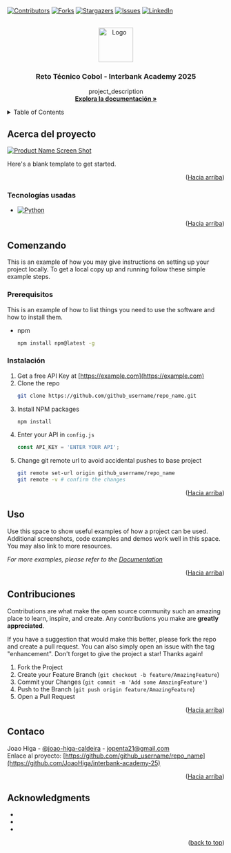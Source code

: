 <!-- Improved compatibility of back to top link: See: https://github.com/othneildrew/Best-README-Template/pull/73 -->
<a id="readme-top"></a>
<!--
*** Thanks for checking out the Best-README-Template. If you have a suggestion
*** that would make this better, please fork the repo and create a pull request
*** or simply open an issue with the tag "enhancement".
*** Don't forget to give the project a star!
*** Thanks again! Now go create something AMAZING! :D
-->



<!-- PROJECT SHIELDS -->
<!--
*** I'm using markdown "reference style" links for readability.
*** Reference links are enclosed in brackets [ ] instead of parentheses ( ).
*** See the bottom of this document for the declaration of the reference variables
*** for contributors-url, forks-url, etc. This is an optional, concise syntax you may use.
*** https://www.markdownguide.org/basic-syntax/#reference-style-links
-->
[![Contributors][contributors-shield]][contributors-url]
[![Forks][forks-shield]][forks-url]
[![Stargazers][stars-shield]][stars-url]
[![Issues][issues-shield]][issues-url]
[![LinkedIn][linkedin-shield]][linkedin-url]



<!-- PROJECT LOGO -->
<br />
<div align="center">
  <a href="https://github.com/JoaoHiga/interbank-academy-25">
    <img src="images/logo.png" alt="Logo" width="80" height="80">
  </a>

<h3 align="center">Reto Técnico Cobol - Interbank Academy 2025</h3>

  <p align="center">
    project_description
    <br />
    <a href="https://github.com/JoaoHiga/interbank-academy-25"><strong>Explora la documentación »</strong></a>
  </p>
</div>



<!-- TABLE OF CONTENTS -->
<details>
  <summary>Table of Contents</summary>
  <ol>
    <li>
      <a href="#about-the-project">Acerca del proyecto</a>
      <ul>
        <li><a href="#built-with">Tecnologías usadas</a></li>
      </ul>
    </li>
    <li>
      <a href="#getting-started">Comenzando</a>
      <ul>
        <li><a href="#prerequisites">Prerrequisitos</a></li>
        <li><a href="#installation">Instalación</a></li>
      </ul>
    </li>
    <li><a href="#usage">Uso</a></li>
    <li><a href="#contributing">Contribuciones</a></li>
    <li><a href="#contact">Contacto</a></li>
    <li><a href="#acknowledgments">Acknowledgments</a></li>
  </ol>
</details>



<!-- ABOUT THE PROJECT -->
## Acerca del proyecto

[![Product Name Screen Shot][product-screenshot]](https://example.com)

Here's a blank template to get started. 

<p align="right">(<a href="#readme-top">Hacia arriba</a>)</p>



### Tecnologías usadas

* [![Python][Next.js]][Next-url]

<p align="right">(<a href="#readme-top">Hacia arriba</a>)</p>



<!-- GETTING STARTED -->
## Comenzando

This is an example of how you may give instructions on setting up your project locally.
To get a local copy up and running follow these simple example steps.

### Prerequisitos

This is an example of how to list things you need to use the software and how to install them.
* npm
  ```sh
  npm install npm@latest -g
  ```

### Instalación

1. Get a free API Key at [https://example.com](https://example.com)
2. Clone the repo
   ```sh
   git clone https://github.com/github_username/repo_name.git
   ```
3. Install NPM packages
   ```sh
   npm install
   ```
4. Enter your API in `config.js`
   ```js
   const API_KEY = 'ENTER YOUR API';
   ```
5. Change git remote url to avoid accidental pushes to base project
   ```sh
   git remote set-url origin github_username/repo_name
   git remote -v # confirm the changes
   ```

<p align="right">(<a href="#readme-top">Hacia arriba</a>)</p>



<!-- USAGE EXAMPLES -->
## Uso

Use this space to show useful examples of how a project can be used. Additional screenshots, code examples and demos work well in this space. You may also link to more resources.

_For more examples, please refer to the [Documentation](https://example.com)_

<p align="right">(<a href="#readme-top">Hacia arriba</a>)</p>


<!-- CONTRIBUTING -->
## Contribuciones

Contributions are what make the open source community such an amazing place to learn, inspire, and create. Any contributions you make are **greatly appreciated**.

If you have a suggestion that would make this better, please fork the repo and create a pull request. You can also simply open an issue with the tag "enhancement".
Don't forget to give the project a star! Thanks again!

1. Fork the Project
2. Create your Feature Branch (`git checkout -b feature/AmazingFeature`)
3. Commit your Changes (`git commit -m 'Add some AmazingFeature'`)
4. Push to the Branch (`git push origin feature/AmazingFeature`)
5. Open a Pull Request

<p align="right">(<a href="#readme-top">Hacia arriba</a>)</p>


<!-- CONTACT -->
## Contaco

Joao Higa - [@joao-higa-caldeira](https://linkedin.com/in/joao-higa-caldeira/) - jopenta21@gmail.com
</br>
Enlace al proyecto: [https://github.com/github_username/repo_name](https://github.com/JoaoHiga/interbank-academy-25)

<p align="right">(<a href="#readme-top">Hacia arriba</a>)</p>



<!-- ACKNOWLEDGMENTS -->
## Acknowledgments

* []()
* []()
* []()

<p align="right">(<a href="#readme-top">back to top</a>)</p>



<!-- MARKDOWN LINKS & IMAGES -->
<!-- https://www.markdownguide.org/basic-syntax/#reference-style-links -->
[contributors-shield]: https://img.shields.io/github/contributors/JoaoHiga/interbank-academy-25.svg?style=for-the-badge
[contributors-url]: https://github.com/github_username/JoaoHiga/interbank-academy-25/contributors
[forks-shield]: https://img.shields.io/github/forks/JoaoHiga/interbank-academy-25.svg?style=for-the-badge
[forks-url]: https://github.com/JoaoHiga/interbank-academy-25/network/members
[stars-shield]: https://img.shields.io/github/stars/JoaoHiga/interbank-academy-25.svg?style=for-the-badge
[stars-url]: https://github.com/JoaoHiga/interbank-academy-25/stargazers
[issues-shield]: https://img.shields.io/github/issues/JoaoHiga/interbank-academy-25.svg?style=for-the-badge
[issues-url]: https://github.com/JoaoHiga/interbank-academy-25/issues
[license-shield]: https://img.shields.io/github/license/JoaoHiga/interbank-academy-25.svg?style=for-the-badge
[license-url]: https://github.com/JoaoHiga/interbank-academy-25/blob/master/LICENSE.txt
[linkedin-shield]: https://img.shields.io/badge/-LinkedIn-black.svg?style=for-the-badge&logo=linkedin&colorB=555
[linkedin-url]: https://linkedin.com/in/joao-higa-caldeira/
[product-screenshot]: images/screenshot.png
[Next.js]: https://img.shields.io/badge/next.js-000000?style=for-the-badge&logo=nextdotjs&logoColor=white
[Next-url]: https://nextjs.org/

